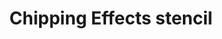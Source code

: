 ---
layout: product
title: "Chipping Effects stencil"
price: "1500" 
desc: "Šablon za bojenje"
img_path: "/assets/img/LIANG-0009.webp"
brand: "AMMO"
available: true
special_offer: false
new: true
soon: false
cat: "070000"
subcat: "070100"
subsubcat: "070105"
sifra: "LIANG-0009"
popular: false
spec: false
---